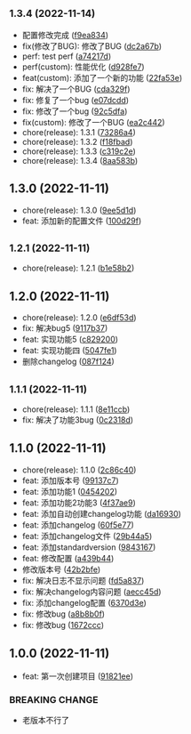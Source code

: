 ## <small>1.3.4 (2022-11-14)</small>

* 配置修改完成 ([f9ea834](https://github.com/liangce20171013/commitlogtest/commit/f9ea834))
* fix(修改了BUG): 修改了BUG ([dc2a67b](https://github.com/liangce20171013/commitlogtest/commit/dc2a67b))
* perf: test perf ([a74217d](https://github.com/liangce20171013/commitlogtest/commit/a74217d))
* perf(custom): 性能优化 ([d928fe7](https://github.com/liangce20171013/commitlogtest/commit/d928fe7))
* feat(custom): 添加了一个新的功能 ([22fa53e](https://github.com/liangce20171013/commitlogtest/commit/22fa53e))
* fix: 解决了一个BUG ([cda329f](https://github.com/liangce20171013/commitlogtest/commit/cda329f))
* fix: 修复了一个bug ([e07dcdd](https://github.com/liangce20171013/commitlogtest/commit/e07dcdd))
* fix: 修改了一个bug ([92c5dfa](https://github.com/liangce20171013/commitlogtest/commit/92c5dfa))
* fix(custom): 修改了一个BUG ([ea2c442](https://github.com/liangce20171013/commitlogtest/commit/ea2c442))
* chore(release): 1.3.1 ([73286a4](https://github.com/liangce20171013/commitlogtest/commit/73286a4))
* chore(release): 1.3.2 ([f18fbad](https://github.com/liangce20171013/commitlogtest/commit/f18fbad))
* chore(release): 1.3.3 ([c319c2e](https://github.com/liangce20171013/commitlogtest/commit/c319c2e))
* chore(release): 1.3.4 ([8aa583b](https://github.com/liangce20171013/commitlogtest/commit/8aa583b))



## 1.3.0 (2022-11-11)

* chore(release): 1.3.0 ([9ee5d1d](https://github.com/liangce20171013/commitlogtest/commit/9ee5d1d))
* feat: 添加新的配置文件 ([100d29f](https://github.com/liangce20171013/commitlogtest/commit/100d29f))



## <small>1.2.1 (2022-11-11)</small>

* chore(release): 1.2.1 ([b1e58b2](https://github.com/liangce20171013/commitlogtest/commit/b1e58b2))



## 1.2.0 (2022-11-11)

* chore(release): 1.2.0 ([e6df53d](https://github.com/liangce20171013/commitlogtest/commit/e6df53d))
* fix: 解决bug5 ([9117b37](https://github.com/liangce20171013/commitlogtest/commit/9117b37))
* feat: 实现功能5 ([c829200](https://github.com/liangce20171013/commitlogtest/commit/c829200))
* feat: 实现功能四 ([5047fe1](https://github.com/liangce20171013/commitlogtest/commit/5047fe1))
* 删除changelog ([087f124](https://github.com/liangce20171013/commitlogtest/commit/087f124))



## <small>1.1.1 (2022-11-11)</small>

* chore(release): 1.1.1 ([8e11ccb](https://github.com/liangce20171013/commitlogtest/commit/8e11ccb))
* fix: 解决了功能3bug ([0c2318d](https://github.com/liangce20171013/commitlogtest/commit/0c2318d))



## 1.1.0 (2022-11-11)

* chore(release): 1.1.0 ([2c86c40](https://github.com/liangce20171013/commitlogtest/commit/2c86c40))
* feat: 添加版本号 ([99137c7](https://github.com/liangce20171013/commitlogtest/commit/99137c7))
* feat: 添加功能1 ([0454202](https://github.com/liangce20171013/commitlogtest/commit/0454202))
* feat: 添加功能2功能3 ([4f37ae9](https://github.com/liangce20171013/commitlogtest/commit/4f37ae9))
* feat: 添加自动创建changelog功能 ([da16930](https://github.com/liangce20171013/commitlogtest/commit/da16930))
* feat: 添加changelog ([60f5e77](https://github.com/liangce20171013/commitlogtest/commit/60f5e77))
* feat: 添加changelog文件 ([29b44a5](https://github.com/liangce20171013/commitlogtest/commit/29b44a5))
* feat: 添加standardversion ([9843167](https://github.com/liangce20171013/commitlogtest/commit/9843167))
* feat: 修改配置 ([a439b44](https://github.com/liangce20171013/commitlogtest/commit/a439b44))
* 修改版本号 ([42b2bfe](https://github.com/liangce20171013/commitlogtest/commit/42b2bfe))
* fix: 解决日志不显示问题 ([fd5a837](https://github.com/liangce20171013/commitlogtest/commit/fd5a837))
* fix: 解决changelog内容问题 ([aecc45d](https://github.com/liangce20171013/commitlogtest/commit/aecc45d))
* fix: 添加changelog配置 ([6370d3e](https://github.com/liangce20171013/commitlogtest/commit/6370d3e))
* fix: 修改bug ([a8b8b0f](https://github.com/liangce20171013/commitlogtest/commit/a8b8b0f))
* fix: 修改bug ([1672ccc](https://github.com/liangce20171013/commitlogtest/commit/1672ccc))



## 1.0.0 (2022-11-11)

* feat: 第一次创建项目 ([91821ee](https://github.com/liangce20171013/commitlogtest/commit/91821ee))


### BREAKING CHANGE

* 老版本不行了


